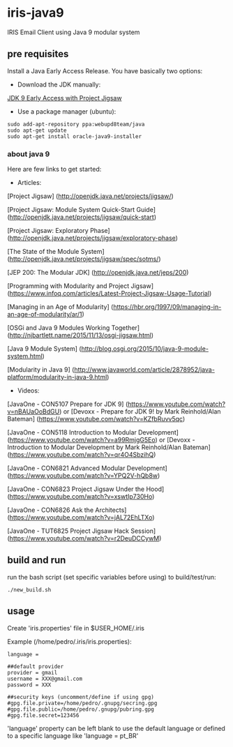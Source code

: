# iris-java9
IRIS Email Client using Java 9 modular system


## pre requisites

Install a Java Early Access Release. You have basically two options:

  * Download the JDK manually:

[JDK 9 Early Access with Project Jigsaw](https://jdk9.java.net/jigsaw/)

  * Use a package manager (ubuntu):

```
sudo add-apt-repository ppa:webupd8team/java
sudo apt-get update
sudo apt-get install oracle-java9-installer
```

### about java 9

Here are few links to get started:

* Articles:

[Project Jigsaw] (http://openjdk.java.net/projects/jigsaw/)

[Project Jigsaw: Module System Quick-Start Guide] (http://openjdk.java.net/projects/jigsaw/quick-start)

[Project Jigsaw: Exploratory Phase] (http://openjdk.java.net/projects/jigsaw/exploratory-phase)

[The State of the Module System] (http://openjdk.java.net/projects/jigsaw/spec/sotms/)

[JEP 200: The Modular JDK] (http://openjdk.java.net/jeps/200)

[Programming with Modularity and Project Jigsaw] (https://www.infoq.com/articles/Latest-Project-Jigsaw-Usage-Tutorial)

[Managing in an Age of Modularity] (https://hbr.org/1997/09/managing-in-an-age-of-modularity/ar/1)

[OSGi and Java 9 Modules Working Together] (http://njbartlett.name/2015/11/13/osgi-jigsaw.html)

[Java 9 Module System] (http://blog.osgi.org/2015/10/java-9-module-system.html)

[Modularity in Java 9] (http://www.javaworld.com/article/2878952/java-platform/modularity-in-java-9.html)

* Videos: 

[JavaOne - CON5107 Prepare for JDK 9] (https://www.youtube.com/watch?v=nBAUaOoBdGU) or [Devoxx - Prepare for JDK 9! by Mark Reinhold/Alan Bateman] (https://www.youtube.com/watch?v=KZfbRuvv5qc)

[JavaOne - CON5118 Introduction to Modular Development] (https://www.youtube.com/watch?v=a99RmjgG5Eo) or [Devoxx - Introduction to Modular Development by Mark Reinhold/Alan Bateman] (https://www.youtube.com/watch?v=qr4O4SbzihQ)

[JavaOne - CON6821 Advanced Modular Development] (https://www.youtube.com/watch?v=YPQ2V-hQb8w)

[JavaOne - CON6823 Project Jigsaw Under the Hood] (https://www.youtube.com/watch?v=xswtIp730Ho)

[JavaOne - CON6826 Ask the Architects] (https://www.youtube.com/watch?v=jAL72EhLTXo)

[JavaOne - TUT6825 Project Jigsaw Hack Session] (https://www.youtube.com/watch?v=r2DeuDCCywM)



## build and run

run the bash script (set specific variables before using) to build/test/run:

`./new_build.sh`



## usage

Create 'iris.properties' file in $USER_HOME/.iris 

Example (/home/pedro/.iris/iris.properties):

```
language = 

##default provider
provider = gmail
username = XXX@gmail.com
password = XXX

##security keys (uncomment/define if using gpg)
#gpg.file.private=/home/pedro/.gnupg/secring.gpg
#gpg.file.public=/home/pedro/.gnupg/pubring.gpg
#gpg.file.secret=123456
```

'language' property can be left blank to use the default language or defined to a specific language like 'language = pt_BR'

